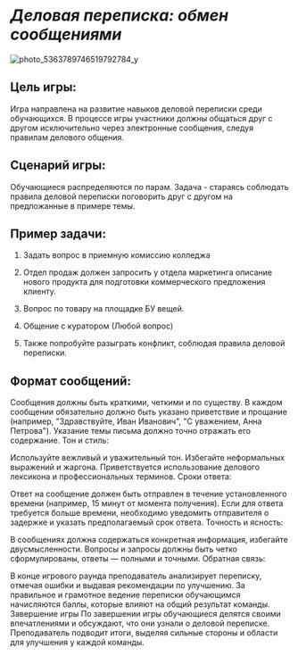 # *Деловая переписка: обмен сообщениями*

![photo_5363789746519792784_y](https://github.com/user-attachments/assets/6914ab75-ea77-4c48-b560-706d760815f8)

## Цель игры:
Игра направлена на развитие навыков деловой переписки среди обучающихся. В процессе игры участники должны общаться друг с другом исключительно через электронные сообщения, следуя правилам делового общения. 

## Сценарий игры:
Обучающиеся распределяются по парам. Задача - стараясь соблюдать правила деловой переписки поговорить друг с другом на предложанные в примере темы.
## Пример задачи:

1) Задать вопрос в приемную комиссию колледжа

2) Отдел продаж должен запросить у отдела маркетинга описание нового продукта для подготовки коммерческого предложения клиенту.

3) Вопрос по товару на площадке БУ вещей.

4) Общение с куратором (Любой вопрос)

5) Также попробуйте разыграть конфликт, соблюдая правила деловой переписки. 

## Формат сообщений:

Сообщения должны быть краткими, четкими и по существу.
В каждом сообщении обязательно должно быть указано приветствие и прощание (например, "Здравствуйте, Иван Иванович", "С уважением, Анна Петрова").
Указание темы письма должно точно отражать его содержание.
Тон и стиль:

Используйте вежливый и уважительный тон.
Избегайте неформальных выражений и жаргона.
Приветствуется использование делового лексикона и профессиональных терминов.
Сроки ответа:

Ответ на сообщение должен быть отправлен в течение установленного времени (например, 15 минут от момента получения).
Если для ответа требуется больше времени, необходимо уведомить отправителя о задержке и указать предполагаемый срок ответа.
Точность и ясность:

В сообщениях должна содержаться конкретная информация, избегайте двусмысленности.
Вопросы и запросы должны быть четко сформулированы, ответы — полными и точными.
Обратная связь:

В конце игрового раунда преподаватель анализирует переписку, отмечая ошибки и выдавая рекомендации по улучшению.
За правильное и грамотное ведение переписки обучающимся начисляются баллы, которые влияют на общий результат команды.
Завершение игры
По завершении игры обучающиеся делятся своими впечатлениями и обсуждают, что они узнали о деловой переписке. Преподаватель подводит итоги, выделяя сильные стороны и области для улучшения у каждой команды.
